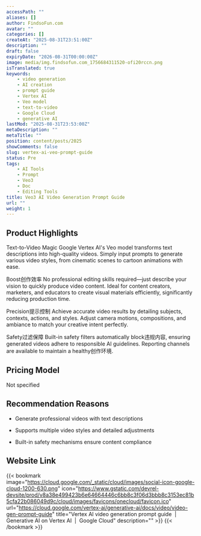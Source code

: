 ```yaml
---
accessPath: ""
aliases: []
author: FindsoFun.com
avatar: ""
categories: []
createAt: "2025-08-31T23:51:00Z"
description: ""
draft: false
expiryDate: "2026-08-31T00:00:00Z"
image: media/img.findsofun.com_1756684311520-ofi20rccn.png
isTranslated: true
keywords:
    - video generation
    - AI creation
    - prompt guide
    - Vertex AI
    - Veo model
    - text-to-video
    - Google Cloud
    - generative AI
lastMod: "2025-08-31T23:53:00Z"
metaDescription: ""
metaTitle: ""
position: content/posts/2025
showComments: false
slug: vertex-ai-veo-prompt-guide
status: Pre
tags:
    - AI Tools
    - Prompt
    - Veo3
    - Doc
    - Editing Tools
title: Veo3 AI Video Generation Prompt Guide
url: ""
weight: 1
---
```

## Product Highlights
Text-to-Video Magic
Google Vertex AI's Veo model transforms text descriptions into high-quality videos. Simply input prompts to generate various video styles, from cinematic scenes to cartoon animations with ease.

Boost创作效率
No professional editing skills required—just describe your vision to quickly produce video content. Ideal for content creators, marketers, and educators to create visual materials efficiently, significantly reducing production time.

Precision提示控制
Achieve accurate video results by detailing subjects, contexts, actions, and styles. Adjust camera motions, compositions, and ambiance to match your creative intent perfectly.

Safety过滤保障
Built-in safety filters automatically block违规内容, ensuring generated videos adhere to responsible AI guidelines. Reporting channels are available to maintain a healthy创作环境.

## Pricing Model
<!--more-->Not specified

## Recommendation Reasons
- Generate professional videos with text descriptions

- Supports multiple video styles and detailed adjustments

- Built-in safety mechanisms ensure content compliance

## Website Link
{{< bookmark image="https://cloud.google.com/_static/cloud/images/social-icon-google-cloud-1200-630.png" icon="https://www.gstatic.com/devrel-devsite/prod/v8a38e499423b6e64664446c6bb8c3f06d3bbb8c3153ec81b5cfa22b086049d9c/cloud/images/favicons/onecloud/favicon.ico" url="https://cloud.google.com/vertex-ai/generative-ai/docs/video/video-gen-prompt-guide" title="Vertex AI video generation prompt guide  |  Generative AI on Vertex AI  |  Google Cloud" description="" >}}
{{< /bookmark >}}

